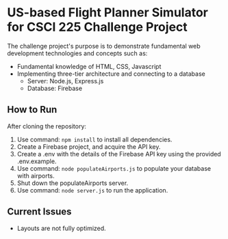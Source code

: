 # US-based Flight Planner Simulator for CSCI 225 Challenge Project

The challenge project's purpose is to demonstrate fundamental web development technologies and concepts such as:

- Fundamental knowledge of HTML, CSS, Javascript
- Implementing three-tier architecture and connecting to a database
  - Server: Node.js, Express.js
  - Database: Firebase

## How to Run

After cloning the repository:

1. Use command: `npm install` to install all dependencies.
2. Create a Firebase project, and acquire the API key.
3. Create a .env with the details of the Firebase API key using the provided .env.example.
4. Use command: `node populateAirports.js` to populate your database with airports.
5. Shut down the populateAirports server.
6. Use command: `node server.js` to run the application.

## Current Issues

- Layouts are not fully optimized.

